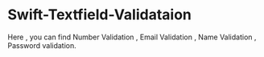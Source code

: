 # Swift-Textfield-Validataion
Here , you can find Number Validation , Email Validation ,  Name Validation , Password validation.
